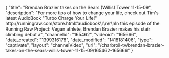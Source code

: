 {
    "title": "Brendan Brazier takes on the Sears (Willis) Tower 11-15-09",
    "description": "For more tips of how to change your life, check out Tim's latest AudioBook  \"Turbo Charge Your Life!\" http:\/\/runningraw.com\/store.html#audiobook\r\n\r\nIn this episode of the Running Raw Project: Vegan athlete, Brendan Brazier makes his stair climbing debut a",
    "channelid": "165462",
    "videoid": "165666",
    "date_created": "1399316178",
    "date_modified": "1418181406",
    "type": "captivate",
    "layout": "channelVideo",
    "url": "\/charbroil-tv\/brendan-brazier-takes-on-the-sears-willis-tower-11-15-09\/165462-165666"
}